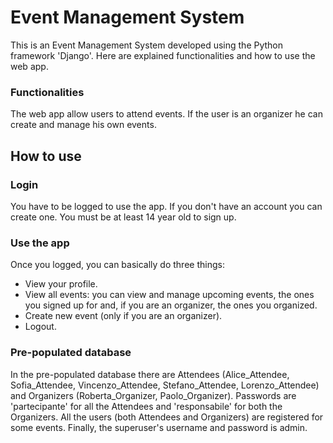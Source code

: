 # Event Management System
This is an Event Management System developed using the Python framework 'Django'. Here are explained functionalities and how to use the web app.
### Functionalities
The web app allow users to attend events. If the user is an organizer he can create and manage his own events.
## How to use
### Login
You have to be logged to use the app. If you don't have an account you can create one. You must be at least 14 year old to sign up.
### Use the app
Once you logged, you can basically do three things:
* View your profile.
* View all events: you can view and manage upcoming events, the ones you signed up for and, if you are an organizer, the ones you organized.
* Create new event (only if you are an organizer).
* Logout.
### Pre-populated database
In the pre-populated database there are Attendees (Alice_Attendee, Sofia_Attendee, Vincenzo_Attendee, Stefano_Attendee, Lorenzo_Attendee) and Organizers (Roberta_Organizer, Paolo_Organizer). Passwords are 'partecipante' for all the Attendees and 'responsabile' for both the Organizers. 
All the users (both Attendees and Organizers) are registered for some events.
Finally, the superuser's username and password is admin.
